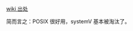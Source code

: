 [wiki 出处](https://upload.wikimedia.org/wikipedia/commons/7/77/Unix_history-simple.svg)

简而言之：POSIX 很好用，systemV 基本被淘汰了。